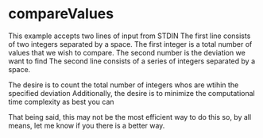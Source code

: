 # compareValues

This example accepts two lines of input from STDIN
The first line consists of two integers separated by a space. The first integer is a total number of values that we wish to compare. The second number is the deviation we want to find
The second line consists of a series of integers separated by a space.

The desire is to count the total number of integers whos are wtihin the specified deviation
Additionally, the desire is to minimize the computational time complexity as best you can

That being said, this may not be the most efficient way to do this so, by all means, let me know if you there is a better way.
